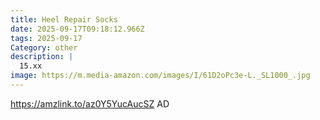 ```yaml
---
title: Heel Repair Socks
date: 2025-09-17T09:18:12.966Z
tags: 2025-09-17
Category: other
description: |
  15.xx
image: https://m.media-amazon.com/images/I/61D2oPc3e-L._SL1000_.jpg
---
```

https://amzlink.to/az0Y5YucAucSZ
AD